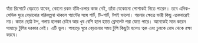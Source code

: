 যাঁরা রিসোর্টে বেড়াতে যাবেন, কোনো রকম হাঁটা-চলার কাজ নেই, তাঁরা যেকোনো পোশাকই নিতে পারেন। তবে এদিক-সেদিক ঘুরে বেড়ানোর পরিকল্পনা থাকলে প্যান্টের সঙ্গে শার্ট, টি-শার্ট, টপই ভালো। গয়নার ক্ষেত্রে ভারী কিছু একেবারেই নয়। কানে ছোট্ট টপ, গলায় হালকা চেইন আর খুব বেশি হলে হাতে ব্রেসলেট পরা যেতে পারে। অনেকেই মনে করেন পাহাড়ে টুপির দরকার নেই। এটি ভুল। পাহাড়ে ঘুরে বেড়ানোর সময় টুপি কিছুটা হলেও ত্বক এবং চুলকে রোদ থেকে রক্ষা করবে।
